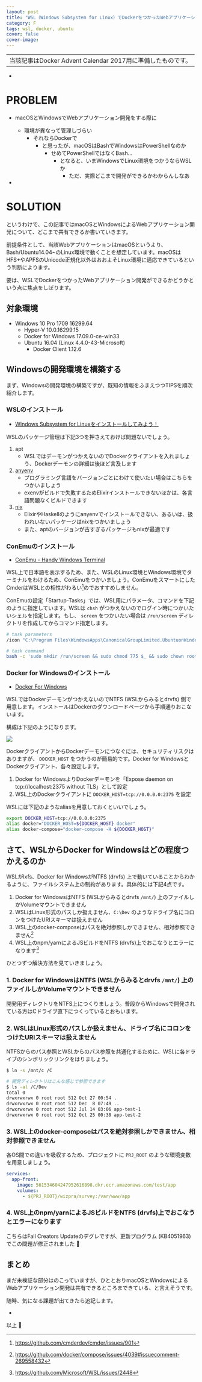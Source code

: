 ```yaml
---
layout: post
title: "WSL（Windows Subsystem for Linux）でDockerをつかったWebアプリケーション開発をおこなう際の注意点"
category: F
tags: wsl, docker, ubuntu
cover: false
cover-image:
---
```


<table><tr><td>当該記事はDocker Advent Calendar 2017用に準備したものです。</td></tr></table>

-

# PROBLEM
- macOSとWindowsでWebアプリケーション開発をする際に
    - 環境が異なって管理しづらい
        - それならDockerで
            - と思ったが、macOSはBashでWindowsはPowerShellなのか
                - せめてPowerShellではなくBash...
                    - となると、いまWindowsでLinux環境をつかうならWSLか
                        - ただ、実際どこまで開発ができるかわからんしなあ

-

# SOLUTION
というわけで、この記事ではmacOSとWindowsによるWebアプリケーション開発について、どこまで共有できるか書いていきます。

前提条件として、当該WebアプリケーションはmacOSというより、Bash/Ubuntu14.04~のLinux環境で動くことを想定しています。macOSはHFS+やAPFSのUnicode正規化以外はおおよそLinux環境に適応できているという判断によります。

要は、WSLでDockerをつかったWebアプリケーション開発ができるかどうかという点に焦点をしぼります。

## 対象環境
- Windows 10 Pro 1709 16299.64
    - Hyper-V 10.0.16299.15
    - Docker for Windows 17.09.0-ce-win33
    - Ubuntu 16.04 (Linux 4.4.0-43-Microsoft)
        - Docker Client 1.12.6

## Windowsの開発環境を構築する
まず、Windowsの開発環境の構築ですが、既知の情報をふまえつつTIPSを順次紹介します。

### WSLのインストール
- [Windows Subsystem for Linuxをインストールしてみよう！](https://qiita.com/Aruneko/items/c79810b0b015bebf30bb)

WSLのパッケージ管理は下記3つを押さえておけば問題ないでしょう。
1. apt
    - WSLではデーモンがつかえないのでDockerクライアントを入れましょう、Dockerデーモンの詳細は後ほど言及します
2. [anyenv](https://github.com/riywo/anyenv)
    - プログラミング言語をバージョンごとにわけて使いたい場合はこちらをつかいましょう
    - exenvがビルドで失敗するためElixirインストールできないほかは、各言語問題なくビルドできます
3. [nix](https://nixos.org/nix/)
    - ElixirやHaskellのようにanyenvでインストールできない、あるいは、扱われいないパッケージはnixをつかいましょう
    - また、aptのバージョンが古すぎるパッケージもnixが最適です

### ConEmuのインストール
- [ConEmu - Handy Windows Terminal](https://conemu.github.io/)

WSL上で日本語を表示するため、また、WSLのLinux環境とWindows環境でターミナルをわけるため、ConEmuをつかいましょう。ConEmuをスマートにしたCmderはWSLとの相性がわるい[^1]のでおすすめしません。

[^1]: https://github.com/cmderdev/cmder/issues/901

ConEmuの設定「Startup-Tasks」では、WSL用にパラメータ、コマンドを下記のように指定しています。WSLは `chsh` がつかえないのでログイン時につかいたいシェルを指定します。もし、 `screen` をつかいたい場合は `/run/screen` ディレクトリを作成してからコマンド指定します。

```bash
# task parameters
/icon "C:\Program Files\WindowsApps\CanonicalGroupLimited.UbuntuonWindows_1604.2017.922.0_x64__79rhkp1fndgsc\images\icon.ico"

# task command
bash -c 'sudo mkdir /run/screen && sudo chmod 775 $_ && sudo chown root:utmp $_ && SHELL=/usr/bin/zsh screen' -new_console:d:%USERPROFILE%
```

### Docker for Windowsのインストール
- [Docker For Windows](https://www.docker.com/docker-windows)

WSLではDockerデーモンがつかえないのでNTFS (WSLからみるとdrvfs) 側で用意します。インストールはDockerのダウンロードページから手順通りおこないます。

構成は下記のようになります。

![](images/171119_wsl-docker.png)

DockerクライアントからDockerデーモンにつなぐには、セキュリティリスクはありますが、 `DOCKER_HOST` をつかうのが簡易的です。Docker for WindowsとDockerクライアント、各々設定します。
1. Docker for WindowsよりDockerデーモンを「Expose daemon on tcp://localhost:2375 without TLS」として設定
2. WSL上のDockerクライアントに `DOCKER_HOST=tcp://0.0.0.0:2375` を設定

WSLには下記のようなaliasを用意しておくといいでしょう。

```bash
export DOCKER_HOST=tcp://0.0.0.0:2375
alias docker="DOCKER_HOST=${DOCKER_HOST} docker"
alias docker-compose="docker-compose -H ${DOCKER_HOST}"
```

## さて、WSLからDocker for Windowsはどの程度つかえるのか
WSLがlxfs、Docker for WindowsがNTFS (drvfs) 上で動いていることからわかるように、ファイルシステム上の制約があります。具体的には下記4点です。

1. Docker for WindowsはNTFS (WSLからみるとdrvfs `/mnt/`) 上のファイルしかVolumeマウントできません
2. WSLはLinux形式のパスしか扱えません、`C:\Dev` のようなドライブ名にコロンをつけたURIスキーマは扱えません
3. WSL上のdocker-composeはパスを絶対参照しかできません、相対参照できません[^2]
4. WSL上のnpm/yarnによるJSビルドをNTFS (drvfs)上でおこなうとエラーになります[^3]

[^2]: https://github.com/docker/compose/issues/4039#issuecomment-269558432
[^3]: https://github.com/Microsoft/WSL/issues/2448

ひとつずつ解決方法を見ていきましょう。

### 1. Docker for WindowsはNTFS (WSLからみるとdrvfs `/mnt/`) 上のファイルしかVolumeマウントできません
開発用ディレクトリをNTFS上につくりましょう。普段からWindowsで開発されている方はCドライブ直下につくっているとおもいます。

### 2. WSLはLinux形式のパスしか扱えません、ドライブ名にコロンをつけたURIスキーマは扱えません
NTFSからのパス参照とWSLからのパス参照を共通化するために、WSLに各ドライブのシンボリックリンクをはりましょう。

```bash
$ ln -s /mnt/c /C

# 開発ディレクトリはこんな感じで参照できます
$ ls -al /C/Dev
total 0
drwxrwxrwx 0 root root 512 Oct 27 00:54 .
drwxrwxrwx 0 root root 512 Dec  8 07:49 ..
drwxrwxrwx 0 root root 512 Jul 14 03:06 app-test-1
drwxrwxrwx 0 root root 512 Oct 25 00:38 app-test-2
```

### 3. WSL上のdocker-composeはパスを絶対参照しかできません、相対参照できません
各OS間での違いを吸収するため、プロジェクトに `PRJ_ROOT` のような環境変数を用意しましょう。

```yaml
services:
  app-front:
    image: 561534604247952616898.dkr.ecr.amazonaws.com/test/app
    volumes:
      - ${PRJ_ROOT}/wizpra/survey:/var/www/app
```

### 4. WSL上のnpm/yarnによるJSビルドをNTFS (drvfs)上でおこなうとエラーになります
こちらはFall Creators Updateのデグレですが、更新プログラム (KB4051963) でこの問題が修正されました :tada:


## まとめ
まだ未検証な部分はのこっていますが、ひととおりmacOSとWindowsによるWebアプリケーション開発は共有できるところまできている、と言えそうです。

随時、気になる課題が出てきたら追記します。

-

以上 :construction_worker:
